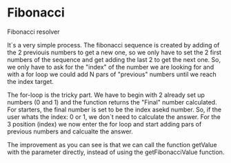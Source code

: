 # Fibonacci
Fibonacci resolver


It´s a very simple process.
The fibonacci sequence is created by adding of the 2 previouis numbers to get a new one, so we only have to set the 2 first numbers of the sequence and get adding the last 2 to get the next one.
So, we only have to ask for the "index" of the number we are looking for and with a for loop we could add N pars of "previous" numbers until we reach the index target.

The for-loop is the tricky part. We have to begin with 2 already set up numbers (0 and 1) and the function returns the "Final" number calculated. For starters, the final number is set to be the index asekd number. So, if the user whats the index: 0 or 1, we don´t need to calculate the answer. For the 3 position (index) we now enter the for loop and start adding pars of previous numbers and calcualte the answer. 

The improvement as you can see is that we can call the function getValue with the parameter directly, instead of using the getFibonacciValue function.
